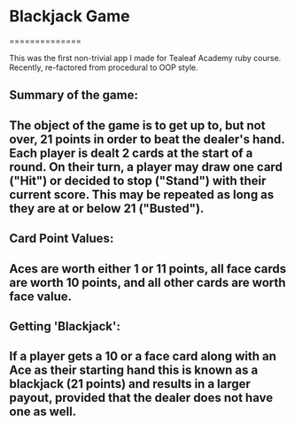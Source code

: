 <h1>Blackjack Game</h1>
==============

This was the first non-trivial app I made for Tealeaf Academy ruby course.
 Recently, re-factored from procedural to OOP style. 

<h2>Summary of the game:<h2>
The object of the game is to get up to, but not over, 21 points in order to beat the dealer's hand. Each player is dealt 2 cards at the start of a round. On their turn, a player may draw one card ("Hit") or decided to stop ("Stand") with their current score. This may be repeated as long as they are at or below 21 ("Busted"). 

<h2>Card Point Values:<h2>
Aces are worth either 1 or 11 points, all face cards are worth 10 points, and all other cards are worth face value. 

<h2>Getting 'Blackjack':<h2>
If a player gets a 10 or a face card along with an Ace as their starting hand this is known as a blackjack (21 points) and results in a larger payout, provided that the dealer does not have one as well. 